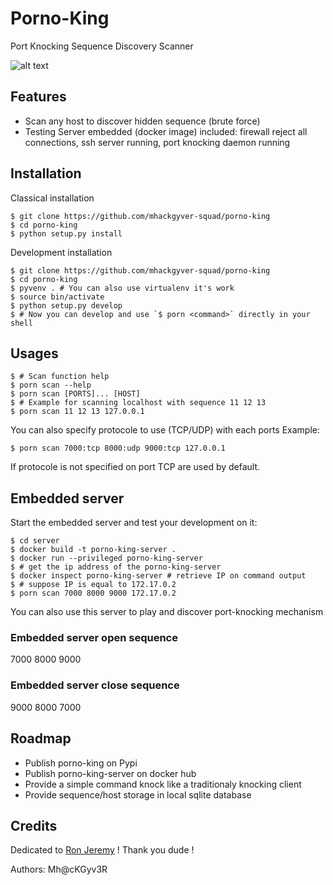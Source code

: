 # Porno-King
Port Knocking Sequence Discovery Scanner

![alt text](https://github.com/mhackgyver-squad/porno-king/blob/master/static/ron-jeremy-porno-king.jpg?raw=true "Ron Jeremy The Porno king !")

## Features
- Scan any host to discover hidden sequence (brute force)
- Testing Server embedded (docker image) included: firewall reject all connections, ssh server running, port knocking daemon running

## Installation
Classical installation
```shell
$ git clone https://github.com/mhackgyver-squad/porno-king
$ cd porno-king
$ python setup.py install
```

Development installation
```shell
$ git clone https://github.com/mhackgyver-squad/porno-king
$ cd porno-king
$ pyvenv . # You can also use virtualenv it's work
$ source bin/activate
$ python setup.py develop
$ # Now you can develop and use `$ porn <command>` directly in your shell
```

## Usages
```shell
$ # Scan function help
$ porn scan --help
$ porn scan [PORTS]... [HOST]
$ # Example for scanning localhost with sequence 11 12 13
$ porn scan 11 12 13 127.0.0.1
```

You can also specify protocole to use (TCP/UDP) with each ports
Example:
```shell
$ porn scan 7000:tcp 8000:udp 9000:tcp 127.0.0.1
```

If protocole is not specified on port TCP are used by default.

## Embedded server
Start the embedded server and test your development on it:
```shell
$ cd server
$ docker build -t porno-king-server .
$ docker run --privileged porno-king-server
$ # get the ip address of the porno-king-server
$ docker inspect porno-king-server # retrieve IP on command output
$ # suppose IP is equal to 172.17.0.2
$ porn scan 7000 8000 9000 172.17.0.2
```
You can also use this server to play and discover port-knocking mechanism

### Embedded server open sequence
7000 8000 9000

### Embedded server close sequence
9000 8000 7000 

## Roadmap
- Publish porno-king on Pypi
- Publish porno-king-server on docker hub
- Provide a simple command knock like a traditionaly knocking client
- Provide sequence/host storage in local sqlite database

## Credits
Dedicated to [Ron Jeremy](https://en.wikipedia.org/wiki/Ron_Jeremy) ! Thank you dude !

Authors: Mh@cKGyv3R
